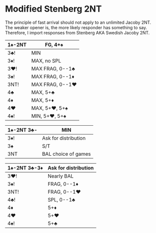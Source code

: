 # Modified Stenberg 2NT

The principle of fast arrival should not apply to an unlimited Jacoby 2NT.
The weaker opener is, the more likely responder has something to say.
Therefore, I import responses from Stenberg AKA Swedish Jacoby 2NT.

| 1♠-2NT | FG, 4+♠ |
|--------|---------|
| 3♣!    | MIN
| 3♦!    | MAX, no SPL
| 3♥!    | MAX FRAG, 0--1♣
| 3♠!    | MAX FRAG, 0--1♦
| 3NT!   | MAX FRAG, 0--1♥
| 4♣     | MAX, 5+♣
| 4♦     | MAX, 5+♦
| 4♥     | MAX, 5+♥, 5+♠
| 4♠!    | MIN, 5+♥, 5+♠

| 1♠-2NT 3♣- | MIN |
|------------|-----|
| 3♦!        | Ask for distribution
| 3♠         | S/T
| 3NT        | BAL choice of games

| 1♠-2NT 3♣-3♦ | Ask for distribution |
|--------------|----------------------|
| 3♥!          | Nearly BAL           |
| 3♠!          | FRAG, 0--1♦          |
| 3NT!         | FRAG, 0--1♥          |
| 4♣!          | SPL, 0--1♣           |
| 4♦           | 5+♦                  |
| 4♥           | 5+♥                  |
| 4♠!          | 5+♣                  |
